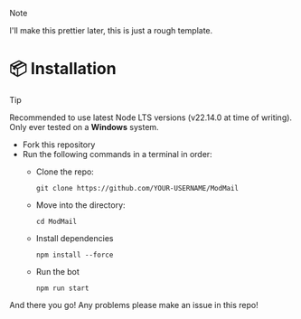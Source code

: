 > [!NOTE]
> I'll make this prettier later, this is just a rough template.


# 📦 Installation

> [!TIP]
> Recommended to use latest Node LTS versions (v22.14.0 at time of writing). Only ever tested on a **Windows** system.

- Fork this repository
- Run the following commands in a terminal in order:
  - Clone the repo:

        git clone https://github.com/YOUR-USERNAME/ModMail
  - Move into the directory:

        cd ModMail
  - Install dependencies

        npm install --force
  - Run the bot

        npm run start


And there you go! Any problems please make an issue in this repo!